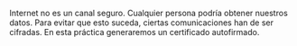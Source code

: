 Internet no es un canal seguro. Cualquier persona podría obtener nuestros datos. Para evitar que esto suceda, ciertas comunicaciones han de ser cifradas. En esta práctica generaremos un certificado autofirmado.
